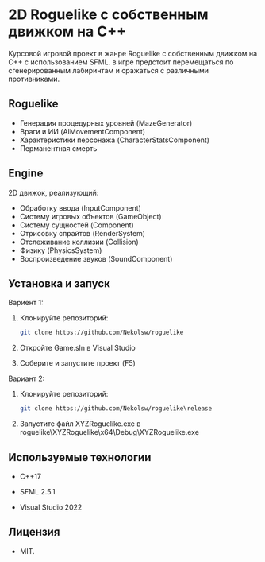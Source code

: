 # 2D Roguelike с собственным движком на C++

Курсовой игровой проект в жанре Roguelike с собственным движком на C++ с использованием SFML. в игре
предстоит перемещаться по сгенерированным лабиринтам и сражаться с различными противниками.

## Roguelike
- Генерация процедурных уровней (MazeGenerator)
- Враги и ИИ (AIMovementComponent)
- Характеристики персонажа (CharacterStatsComponent)
- Перманентная смерть

## Engine
2D движок, реализующий:
- Обработку ввода (InputComponent)
- Систему игровых объектов (GameObject) 
- Систему сущностей (Component)
- Отрисовку спрайтов (RenderSystem)
- Отслеживание коллизии (Collision)
- Физику (PhysicsSystem)
- Воспроизведение звуков (SoundComponent)

## Установка и запуск
Вариент 1:
1. Клонируйте репозиторий:
   ```bash
   git clone https://github.com/Nekolsw/roguelike

2. Откройте Game.sln в Visual Studio

3. Соберите и запустите проект (F5)

Вариант 2:
1. Клонируйте репозиторий:
   ```bash
   git clone https://github.com/Nekolsw/roguelike\release
2. Запустите файл XYZRoguelike.exe в roguelike\XYZRoguelike\x64\Debug\XYZRoguelike.exe

## Используемые технологии

- C++17

- SFML 2.5.1

- Visual Studio 2022

## Лицензия

- MIT.
